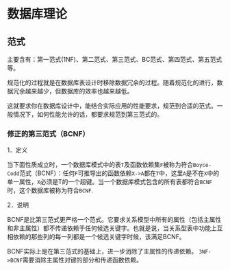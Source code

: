 # 数据库理论
<!-- @DHJT 2020-09-17 -->

## 范式
主要含有：第一范式(1NF)、第二范式、第三范式、BC范式、第四范式、第五范式等。

规范化的过程就是在数据库表设计时移除数据冗余的过程。随着规范化的进行，数据冗余越来越少，但数据库的效率也越来越低。

这就要求你在数据库设计中，能结合实际应用的性能要求，规范到合适的范式。一般情况下，如何性能允许的话，都要求规范到第三范式的。

### 修正的第三范式（BCNF）
1．定义

当下面性质成立时，一个数据库模式中的表`T`及函数依赖集`F`被称为符合`Boyce-Codd`范式（BCNF）：任何`F`可推导出的函数依赖`X->A`都在`T`中，这里`A`是不在`X`中的单一属性，`X`必须是T的一个超键。当一个数据库模式包含的所有表都符合`BCNF`时，这个数据库被称为符合`BCNF`.

2．说明

BCNF是比第三范式更严格一个范式。它要求关系模型中所有的属性（包括主属性和非主属性）都不传递依赖于任何候选关键字。也就是说，当关系型表中功能上互相依赖的那些列的每一列都是一个候选关键字时候，该满足BCNF。

BCNF实际上是在第三范式的基础上，进一步消除了主属性的传递依赖。
`3NF->BCNF`需要消除主属性对键的部分和传递函数依赖。